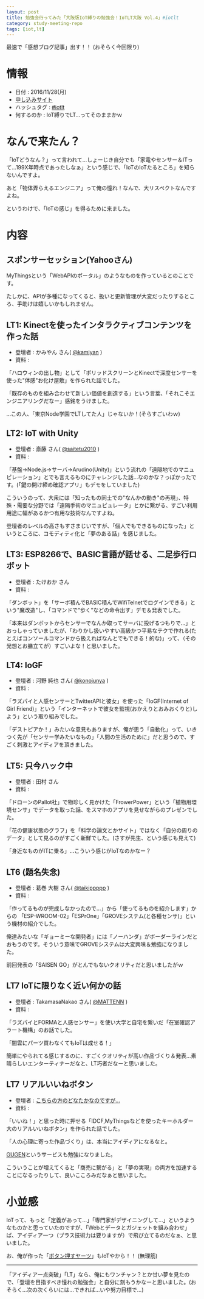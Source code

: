 ```yaml
---
layout: post
title: 勉強会行ってみた「大阪版IoT縛りの勉強会！IoTLT大阪 Vol.4」#iotlt
category: study-meeting-repo
tags: [iot,lt]
---
```


最速で「感想ブログ記事」出す！！ (おそらく今回限り)

# 情報

+ 日付 : 2016/11/28(月)
+ [申し込みサイト](https://iotlt.connpass.com/event/42653/)
+ ハッシュタグ : [#iotlt](https://twitter.com/search?q=%23iotlt)
+ 何するのか : IoT縛りでLT…ってそのままかｗ

# なんで来たん？

「IoTどうなん？」って言われて…しょーじき自分でも「家電やセンサー＆ITって…199X年時点であったしなぁ」という感じで、「IoTのIoTたるところ」を知らないんですよ。

あと「物体弄らえるエンジニア」って俺の憧れ！なんで、大リスペクトなんですよね。

というわけで、「IoTの感じ」を得るために来ました。

# 内容

## スポンサーセッション(Yahooさん)

MyThingsという「WebAPIのポータル」のようなものを作っているとのことです。

たしかに、APIが多種になってくると、扱いと更新管理が大変だったりするところ、手助けは嬉しいかもしれません。

## LT1: Kinectを使ったインタラクティブコンテンツを作った話

+ 登壇者 : かみやん さん( [@kamiyan](https://twitter.com/kamiyan) )
+ 資料 : []()

「ハロウィンの出し物」として「ポリッドスクリーンとKinectで深度センサーを使った"体感"お化け屋敷」を作られた話でした。

「既存のものを組み合わせて新しい価値を創造する」という言葉、「それこそエンジニアリングだなー」感銘をうけました。

…この人、「東京Node学園でLTしてた人」じゃないか！(そらすごいわｗ)

## LT2: IoT with Unity

+ 登壇者 : 斎藤 さん( [@saitetu2010](https://twitter.com/saitetu2010) )
+ 資料 : []()

「基盤->Node.js->サーバ->Arudino(Unity)」という流れの「遠隔地でのマニュピレーション」とでも言えるものにチャレンジした話…なのかな？っぽかったです。(「鍵の開け締め確認アプリ」もデモをしていました)

こういうのって、大衆には「知ったもの同士での"なんかの動き"の再現」、特殊・需要な分野では「遠隔手術のマニュピュレータ」とかに繋がる、すごい利用用途に幅があるかつ有用な技術なんですよね。

登壇者のレベルの高さもすさまじいですが、「個人でもできるものになった」というところに、コモディティ化と「夢のある話」を感じました。

## LT3: ESP8266で、BASIC言語が話せる、二足歩行ロボット

+ 登壇者 : たけおか さん
+ 資料 : []()

「ダンボット」を「サーボ積んでBASIC積んでWifiTelnetでログインできる」という"魔改造"し、「コマンドで"歩く"などの命令出す」デモ＆発表でした。

「本来はダンボットからセンサーでなんか取ってサーバに投げるつもりで…」とおっしゃっていましたが、「わりかし扱いやすい高級かつ平易なテクで作れる(たとえばコンソールコマンドから扱えればなんとでもできる！的な)」って、（その発想とお膳立てが）すごいよな！と思いました。

## LT4: IoGF

+ 登壇者 : 河野 純也 さん( [@konojunya](https://twitter.com/konojunya) )
+ 資料 : []()

「ラズパイと人感センサーとTwitterAPIと彼女」を使った「IoGF(Internet of Girl Friend)」という「インターネットで彼女を監視(おかえりとおみおくりと)しよう」という取り組みでした。

「デストピアか！」みたいな意見もありますが、俺が思う「自動化」って、いきつく先が「センサー学みたいなもの」「人間の生活のために」だと思うので、すごく刺激とアイディアを頂きました。

## LT5: 只今ハック中

+ 登壇者 : 田村 さん
+ 資料 : []()

「ドローンのPallot社」で物珍しく見かけた「FrowerPower」という「植物用環境センサ」でデータを取った話、をスマホのアプリを見せながらのプレゼンでした。

「花の健康状態のグラフ」を「科学の論文とかサイト」ではなく「自分の周りのデータ」として見るのがすごく新鮮でした。(さすが先生、という感じも見えて)

「身近なものがITに乗る」…こういう感じがIoTなのかなー？

## LT6 (題名失念)

+ 登壇者 : 葛巻 大樹 さん( [@taikippppp](https://twitter.com/taikippppp) )
+ 資料 : []()

「作ってるものが完成しなかったので…」から「使ってるものを紹介します」からの 「ESP-WROOM-02」「ESPrOne」「GROVEシステム(と各種センサ)」という機材の紹介でした。

俺達みたいな「ギョーミーな開発者」には「ノーハンダ」がボーダーラインだとおもうのです。そういう意味でGROVEシステムは大変興味＆勉強になりました。

前回発表の「SAISEN GO」がとんでもないクオリティだと思いましたがｗ

## LT7 IoTに限りなく近い何かの話

+ 登壇者 : TakamasaNakao さん( [@MATTENN](https://twitter.com/MATTENN) )
+ 資料 : []()

「ラズパイとFORMAと人感センサー」を使い大学と自宅を繋いだ「在室確認アラート機構」のお話でした。

「闇雲にパーツ買わなくてもIoTは成せる！」

簡単にやられてる感じするのに、すごくクオリティが高い作品づくり＆発表…素晴らしいエンターティナーだなと、LT巧者だなーと思いました。

## LT7 リアルいいねボタン

+ 登壇者 : [こちらの方のどなたかなのですが…](https://gugen.jp/entry2016/2016-047#toggle-id-2)
+ 資料 : []()

「いいね！」と思った時に押せる「IDCF,MyThingsなどを使ったキーホルダー大のリアルいいねボタン」を作られた話でした。

「人の心理に寄った作品づくり」は、本当にアイディアになるなと。

[GUGEN](https://gugen.jp)というサービスも勉強になりました。

こういうことが増えてくると「商売に繋がる」と「夢の実現」の両方を加速することになるったりして、良いこころみだなぁと思いました。

# 小並感

IoTって、もっと「定義があって…」「専門家がデザイニングして…」というようなものかと思っていたのですが、「Webとデータとガジェットを組み合わせ」ば、アイディア一つ（プラス技術力は要りますが）で飛び立てるのだなぁ、と思いました。

お、俺が作った「[ボタン押すヤーツ](http://kazuhito-m.github.io/presentations/2016-04-17-golang-study-03/#/)」もIoTやから！！ (無理筋)

---

「アイディア一点突破」「LT」なら、俺にもワンチャン？とか甘い夢を見たので、「登壇を目指すべき憧れの勉強会」と自分に刻もうかなーと思いました。(おそらく…次の次くらいには…できれば…いや努力目標で…)

